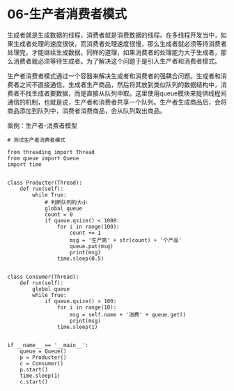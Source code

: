# 06-生产者消费者模式


   生成者就是生成数据的线程，消费者就是消费数据的线程。在多线程开发当中，如果生成者处理的速度很快，而消费者处理速度很慢，那么生成者就必须等待消费者处理完，才能继续生成数据。同样的道理，如果消费者的处理能力大于生成者，那么消费者就必须等待生成者。为了解决这个问题于是引入生产者和消费者模式。

   生产者消费者模式通过一个容器来解决生成者和消费者的强耦合问题。生成者和消费者之间不直接通信。生成者生产商品，然后将其放到类似队列的数据结构中，消费者不找生成者要数据，而是直接从队列中取。这里使用queue模块来提供线程间通信的机制，也就是说，生产者和消费者共享一个队列。生产者生成商品后，会将商品添加到队列中，消费者消费商品，会从队列取出商品。


案例：生产者-消费者模型

```
# 测试生产者消费者模式

from threading import Thread
from queue import Queue
import time


class Producter(Thread):
    def run(self):
        while True:
            # 判断队列的大小
            global queue
            count = 0
            if queue.qsize() < 1000:
                for i in range(100):
                    count += 1
                    msg = '生产第' + str(count) + '个产品'
                    queue.put(msg)
                    print(msg)
                time.sleep(0.5)


class Consumer(Thread):
    def run(self):
        global queue
        while True:
            if queue.qsize() > 100:
                for i in range(10):
                    msg = self.name + '消费' + queue.get()
                    print(msg)
                time.sleep(1)


if __name__ == '__main__':
    queue = Queue()
    p = Producter()
    c = Consumer()
    p.start()
    time.sleep(1)
    c.start()

```

